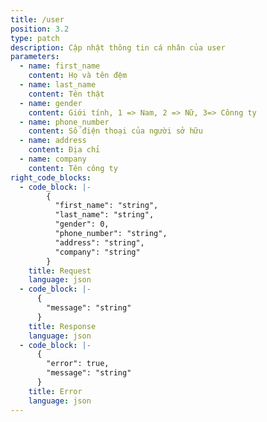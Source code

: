 ```yaml
---
title: /user
position: 3.2
type: patch
description: Cập nhật thông tin cá nhân của user
parameters:
  - name: first_name
    content: Họ và tên đệm
  - name: last_name
    content: Tên thật
  - name: gender
    content: Giới tính, 1 => Nam, 2 => Nữ, 3=> Cônng ty
  - name: phone_number
    content: Số điện thoại của người sở hữu
  - name: address
    content: Địa chỉ
  - name: company
    content: Tên công ty
right_code_blocks:
  - code_block: |-
        {
          "first_name": "string",
          "last_name": "string",
          "gender": 0,
          "phone_number": "string",
          "address": "string",
          "company": "string"
        }
    title: Request
    language: json
  - code_block: |-
      {
        "message": "string"
      }
    title: Response
    language: json
  - code_block: |-
      {
        "error": true,
        "message": "string"
      }
    title: Error
    language: json
---
```






